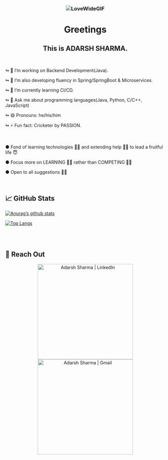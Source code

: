### <p align="center">![LoveWideGIF](https://user-images.githubusercontent.com/69284082/155893933-2b95fbbf-c638-44f8-bdb6-15c88724bd5a.gif)</p>


### <h1 align="center">Greetings</h1> 


<h2 align="center">This is ADARSH SHARMA.</h2>
</br>

↬ 🔭 I’m working on Backend Development(Java).

↬ 🔧 I’m also developing fluency in Spring/SpringBoot & Microservices.

↬ 🌱 I’m currently learning CI/CD.

↬ 💬 Ask me about programming languages(Java, Python, C/C++, JavaScript)

↬ 😄 Pronouns: he/his/him

↬ ⚡ Fun fact: Cricketer by PASSION.

</br>
          
● Fond of learning technologies 👨‍🏫 and extending help 🤝🏼 to lead a fruitful life 😇

● Focus more on LEARNING ✍🏼 rather than COMPETING 💪🏼

● Open to all suggestions ✌🏼


</br>


## 📈 GitHub Stats



[![Anurag’s github stats](https://github-readme-stats.vercel.app/api?username=adi1103sh)](https://github.com/adi1103sh)


[![Top Langs](https://github-readme-stats.vercel.app/api/top-langs/?username=adi1103sh&layout=compact)](https://github.com/adi1103sh)


</br>
</br>

## 📧 Reach Out

<p align="center"><a href="https://www.linkedin.com/in/adarshsharma11/"><img src="https://raw.github.com/adi1103sh/adi1103sh/main/assets/Connect with me.gif" alt="Adarsh Sharma | LinkedIn" height="300px"/></a> <a href="https://mail.google.com/mail/u/0/#inbox?compose=CllgCHrglpKPNnCnqDslkCSPDWdzsPhmHhnrDFBSnhqhcDxCgdBJHmsZhJvsKhHZkBRLKbSXxNB"><img src="https://raw.github.com/adi1103sh/adi1103sh/main/assets/Write to me.gif" alt="Adarsh Sharma | Gmail" height="300px"/></a></p>
